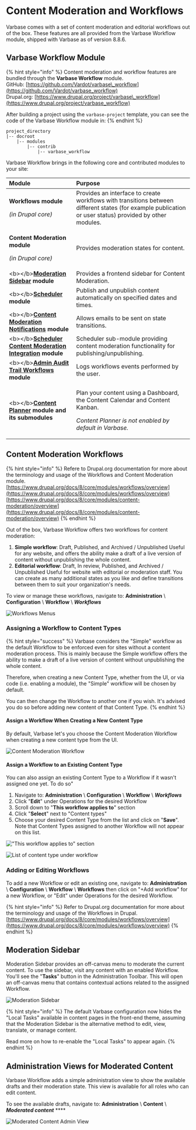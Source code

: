 # Content Moderation and Workflows

Varbase comes with a set of content moderation and editorial workflows out of the box. These features are all provided from the Varbase Workflow module, shipped with Varbase as of version 8.8.6.

## Varbase Workflow Module

{% hint style="info" %}
Content moderation and workflow features are bundled through the **Varbase Workflow** module.  
GitHub: [https://github.com/Vardot/varbase\_workflow](https://github.com/Vardot/varbase_workflow)  
Drupal.org: [https://www.drupal.org/project/varbase\_workflow](https://www.drupal.org/project/varbase_workflow) 

After building a project using the `varbase-project` template, you can see the code of the Varbase Workflow module in:
{% endhint %}

```text
project_directory
|-- docroot
    |-- modules
        |-- contrib
            |-- varbase_workflow
```

Varbase Workflow brings in the following core and contributed modules to your site:

<table>
  <thead>
    <tr>
      <th style="text-align:left">Module</th>
      <th style="text-align:left">Purpose</th>
    </tr>
  </thead>
  <tbody>
    <tr>
      <td style="text-align:left">
        <p><b>Workflows module</b>
        </p>
        <p><em>(in Drupal core)</em>
        </p>
      </td>
      <td style="text-align:left">Provides an interface to create workflows with transitions between different
        states (for example publication or user status) provided by other modules.</td>
    </tr>
    <tr>
      <td style="text-align:left">
        <p><b>Content Moderation module</b>
        </p>
        <p><em>(in Drupal core)</em>
        </p>
      </td>
      <td style="text-align:left">Provides moderation states for content.</td>
    </tr>
    <tr>
      <td style="text-align:left">&lt;b&gt;&lt;/b&gt;<a href="https://www.drupal.org/project/moderation_sidebar"><b>Moderation Sidebar</b></a><b> module</b>
      </td>
      <td style="text-align:left">Provides a frontend sidebar for Content Moderation.</td>
    </tr>
    <tr>
      <td style="text-align:left">&lt;b&gt;&lt;/b&gt;<a href="https://www.drupal.org/project/scheduler"><b>Scheduler</b></a><b> module</b>
      </td>
      <td style="text-align:left">Publish and unpublish content automatically on specified dates and times.</td>
    </tr>
    <tr>
      <td style="text-align:left">&lt;b&gt;&lt;/b&gt;<a href="https://www.drupal.org/project/content_moderation_notifications"><b>Content Moderation Notifications</b></a>  <b>module</b>
      </td>
      <td style="text-align:left">Allows emails to be sent on state transitions.</td>
    </tr>
    <tr>
      <td style="text-align:left">&lt;b&gt;&lt;/b&gt;<a href="https://www.drupal.org/project/scheduler_content_moderation_integration"><b>Scheduler Content Moderation Integration</b></a><b> module</b>
      </td>
      <td style="text-align:left">Scheduler sub-module providing content moderation functionality for publishing/unpublishing.</td>
    </tr>
    <tr>
      <td style="text-align:left">&lt;b&gt;&lt;/b&gt;<a href="https://www.drupal.org/project/admin_audit_trail"><b>Admin Audit Trail Workflows</b></a><b> module</b>
      </td>
      <td style="text-align:left">Logs workflows events performed by the user.</td>
    </tr>
    <tr>
      <td style="text-align:left">&lt;b&gt;&lt;/b&gt;<a href="https://www.drupal.org/project/content_planner"><b>Content Planner</b></a><b> module and its submodules</b>
      </td>
      <td style="text-align:left">
        <p>Plan your content using a Dashboard, the Content Calendar and Content
          Kanban.</p>
        <p></p>
        <p><em>Content Planner is not enabled by default in Varbase.</em>
        </p>
      </td>
    </tr>
  </tbody>
</table>

## Content Moderation Workflows

{% hint style="info" %}
Refere to Drupal.org documentation for more about the terminology and usage of the Workflows and Content Moderation module.  
[https://www.drupal.org/docs/8/core/modules/workflows/overview](https://www.drupal.org/docs/8/core/modules/workflows/overview)  
[https://www.drupal.org/docs/8/core/modules/content-moderation/overview](https://www.drupal.org/docs/8/core/modules/content-moderation/overview)
{% endhint %}

Out of the box, Varbase Workflow offers two workflows for content moderation:

1. **Simple workflow**: Draft, Published, and Archived / Unpublished Useful for any website, and offers the ability make a draft of a live version of content without unpublishing the whole content. 
2. **Editorial workflow**: Draft, In review, Published, and Archived / Unpublished Useful for website with editorial or moderation staff. You can create as many additional states as you like and define transitions between them to suit your organization's needs.

To view or manage these workflows, navigate to: **Administration** \ **Configuration** \ **Workflow** \ _**Workflows**_

![Workflows Menus](../../.gitbook/assets/dashboard-test-qa-varbase-8-8-x-development-13-07-2020.png)



### Assigning a Workflow to Content Types

{% hint style="success" %}
Varbase considers the "Simple" workflow as the default Workflow to be enforced even for sites without a content moderation process. This is mainly because the Simple workflow offers the ability to make a draft of a live version of content without unpublishing the whole content.

Therefore, when creating a new Content Type, whether from the UI, or via code \(i.e. enabling a module\), the "Simple" workflow will be chosen by default.

You can then change the Workflow to another one if you wish. It's advised you do so before adding new content of that Content Type.
{% endhint %}

#### Assign a Workflow When Creating a New Content Type

By default, Varbase let's you choose the Content Moderation Workflow when creating a new content type from the UI.

![Content Moderation Workflow](../../.gitbook/assets/manage-form-display-test-qa-varbase-8-8-x-development-13-07-2020.png)



#### Assign a Workflow to an Existing Content Type

You can also assign an existing Content Type to a Workflow if it wasn't assigned one yet. To do so"

1. Navigate to: **Administration** \ **Configuration** \ **Workflow** \ _**Workflows**_ 
2. Click "**Edit**" under Operations for the desired Workflow
3. Scroll down to "**This workflow applies to**" section
4. Click "**Select**" next to "Content types"
5. Choose your desired Content Type from the list and click on "**Save**". Note that Content Types assigned to another Workflow will not appear on this list.

![&quot;This workflow applies to&quot; section](../../.gitbook/assets/edit-simple-workflow-test-qa-varbase-8-8-x-development-13-07-2020.png)

![List of content type under workflow](../../.gitbook/assets/yyy.png)



### Adding or Editing Workflows

To add a new Workflow or edit an existing one, navigate to: **Administration** \ **Configuration** \ **Workflow** \ **Workflows** then click on "+Add workflow" for a new Workflow, or "Edit" under Operations for the desired Workflow.

{% hint style="info" %}
Refer to Drupal.org documentation for more about the terminology and usage of the Workflows in Drupal.  
[https://www.drupal.org/docs/8/core/modules/workflows/overview](https://www.drupal.org/docs/8/core/modules/workflows/overview)
{% endhint %}



## Moderation Sidebar

Moderation Sidebar provides an off-canvas menu to moderate the current content. To use the sidebar, visit any content with an enabled Workflow. You'll see the "**Tasks**" button in the Administration Toolbar. This will open an off-canvas menu that contains contextual actions related to the assigned Workflow.

![Moderation Sidebar](../../.gitbook/assets/artificial-intelligence-ai-test-qa-varbase-8-8-x-development-13-07-2020.png)

{% hint style="info" %}
The default Varbase configuration now hides the "Local Tasks" available in content pages in the front-end theme, assuming that the Moderation Sidebar is the alternative method to edit, view, translate, or manage content.

Read more on how to re-enable the "Local Tasks" to appear again.
{% endhint %}



## Administration Views for Moderated Content

Varbase Workflow adds a simple administration view to show the available drafts and their moderation state. This view is available for all roles who can edit content.

To see the available drafts, navigate to: **Administration** \ **Content** \ _**Moderated content**_ ****

![Moderated Content Admin View](../../.gitbook/assets/moderated-content-test-qa-varbase-8-8-x-development-13-07-2020.png)


